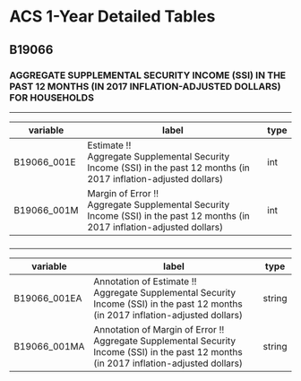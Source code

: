 # ACS 1-Year Detailed Tables

## B19066

### AGGREGATE SUPPLEMENTAL SECURITY INCOME (SSI) IN THE PAST 12 MONTHS (IN 2017 INFLATION-ADJUSTED DOLLARS) FOR HOUSEHOLDS

___

| variable | label | type |
| ----- | ----- | ----- |
| B19066_001E | Estimate !!<br>Aggregate Supplemental Security Income (SSI) in the past 12 months (in 2017 inflation-adjusted dollars) | int |
| B19066_001M | Margin of Error !!<br>Aggregate Supplemental Security Income (SSI) in the past 12 months (in 2017 inflation-adjusted dollars) | int |
### 

___

| variable | label | type |
| ----- | ----- | ----- |
| B19066_001EA | Annotation of Estimate !!<br>Aggregate Supplemental Security Income (SSI) in the past 12 months (in 2017 inflation-adjusted dollars) | string |
| B19066_001MA | Annotation of Margin of Error !!<br>Aggregate Supplemental Security Income (SSI) in the past 12 months (in 2017 inflation-adjusted dollars) | string |

